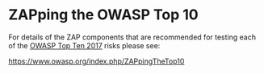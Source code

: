 # ZAPping the OWASP Top 10

For details of the ZAP components that are recommended for testing each of the [OWASP Top Ten 2017](https://www.owasp.org/index.php/Category:OWASP_Top_Ten_Project) risks please see:

https://www.owasp.org/index.php/ZAPpingTheTop10